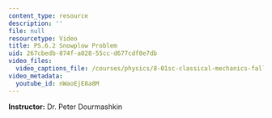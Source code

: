 ```yaml
---
content_type: resource
description: ''
file: null
resourcetype: Video
title: PS.6.2 Snowplow Problem
uid: 267cbedb-874f-a028-55cc-d677cdf8e7db
video_files:
  video_captions_file: /courses/physics/8-01sc-classical-mechanics-fall-2016/week-6-continuous-mass-transfer/ps.6.2-snowplow-problem/ps.6.2-snowplow-problem/nWaoEjE8a8M.vtt
video_metadata:
  youtube_id: nWaoEjE8a8M
---
```


**Instructor:** Dr. Peter Dourmashkin
